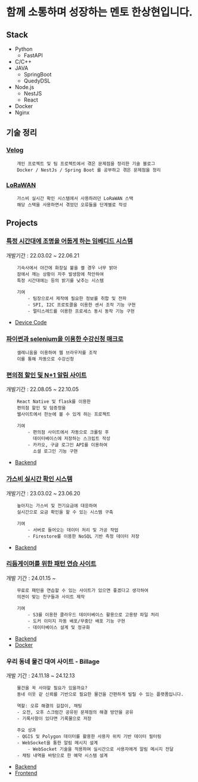 # 함께 소통하며 성장하는 멘토 한상현입니다.

## Stack

- Python
    - FastAPI
- C/C++
- JAVA
    - SpringBoot
    - QuedyDSL
- Node.js
    - NestJS
    - React
- Docker
- Nginx


## 기술 정리

### [Velog](https://velog.io/@gks990401/posts)
```
    개인 프로젝트 및 팀 프로젝트에서 겪은 문제점을 정리한 기술 블로그
    Docker / NestJs / Spring Boot 를 공부하고 겪은 문제점을 정리
```

### [LoRaWAN](https://github.com/kit-teamcook-2023/the-things-stack_lora)
```
    가스비 실시간 확인 시스템에서 사용하려던 LoRaWAN 스택
    해당 스택을 사용하면서 겪었던 오류들을 단계별로 작성
```

## Projects

### [특정 시간대에 조명을 어둡게 하는 임베디드 시스템](https://github.com/orgs/embeddedTeamARM)
개발기간 : 22.03.02 ~ 22.06.21
```
    기숙사에서 야간에 화장실 불을 켤 경우 너무 밝아
    잠에서 깨는 상황이 자주 발생함에 착안하여
    특정 시간대에는 등의 밝기를 낮추는 시스템

    기여
        - 팀장으로서 제작에 필요한 정보를 취합 및 전파
        - SPI, I2C 프로토콜을 이용한 센서 조작 기능 구현
        - 멀티스레드를 이용한 프로세스 동시 동작 기능 구현
```
- [Device Code](https://github.com/embeddedTeamARM/EmbeddedTeamproject)

### [파이썬과 selenium을 이용한 수강신청 매크로](https://github.com/PromotezCitizen/sugang_sinchung)
```
    셀레니움을 이용하여 웹 브라우저를 조작
    이를 통해 자동으로 수강신청
```

### [편의점 할인 및 N+1 알림 사이트](https://github.com/Pyundori)
개발기간 : 22.08.05 ~ 22.10.05
```
    React Native 및 flask를 이용한
    편의점 할인 및 덤증정을
    웹사이트에서 한눈에 볼 수 있게 하는 프로젝트

    기여
        - 편의점 사이트에서 자동으로 크롤링 후 
          데이터베이스에 저장하는 스크립트 작성
        - 카카오, 구글 로그인 API를 이용하여
          소셜 로그인 기능 구현
```
- [Backend](https://github.com/Pyundori/Crawling_Requests)


### [가스비 실시간 확인 시스템](https://github.com/kit-teamcook-2023)
개발기간 : 23.03.02 ~ 23.06.20
```
    높아지는 가스비 및 전기요금에 대응하여
    실시간으로 요금 확인을 할 수 있는 시스템 구축

    기여
        - 서버로 들어오는 데이터 처리 및 가공 작업
        - Firestore를 이용한 NoSQL 기반 측정 데이터 저장
```
- [Backend](https://github.com/kit-teamcook-2023/teamcook-backend)


### [리듬게이머를 위한 패턴 연습 사이트](https://github.com/rhythm-gamers/rg-back)
개발 기간 : 24.01.15 ~ 
```
    무료로 패턴을 연습할 수 있는 사이트가 있으면 좋겠다고 생각하여
    의견이 맞는 친구들과 사이트 제작

    기여
        - S3를 이용한 클라우드 데이터베이스 활용으로 고용량 파일 처리
        - 도커 이미지 자동 배포/무중단 배포 기능 구현
        - 데이터베이스 설계 및 정규화
```
- [Backend](https://github.com/rhythm-gamers/rg-back)
- [Docker](https://github.com/PromotezCitizen/docker-compose)


### 우리 동네 물건 대여 사이트 - Billage
개발 기간 : 24.11.18 ~ 24.12.13
```
    물건을 꼭 사야할 필요가 있을까요?
    동네 이웃 같 신뢰를 기반으로 필요한 물건을 간편하게 빌릴 수 있는 플랫폼입니다.

    역할: 오류 해결의 길잡이, 채팅
    - 오전, 오후 스크럼간 공유된 문제점의 해결 방안을 공유
    - 기록사항이 있다면 기록물으로 저장
    
    주요 성과
    - QGIS 및 Polygon 데이터를 활용한 사용자 위치 기반 데이터 필터링
    - WebSocket을 통한 알림 메시지 설계
        - WebSocket 기술을 적용하여 실시간으로 사용자에게 알림 메시지 전달
    - 채팅 내역을 바탕으로 한 예약 시스템 설계
```
- [Backend](https://github.com/Elice-Track-Cloud-4-HanSH/billage-backend)
- [Frontend](https://github.com/Elice-Track-Cloud-4-HanSH/billage-frontend)

